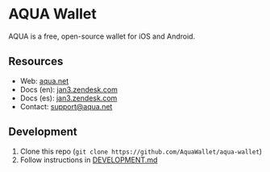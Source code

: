 # AQUA Wallet

AQUA is a free, open-source wallet for iOS and Android.

## Resources

- Web: [aqua.net](https://aqua.net)
- Docs (en): [jan3.zendesk.com](https://jan3.zendesk.com/hc/en-us)
- Docs (es): [jan3.zendesk.com](https://jan3.zendesk.com/hc/es-us)
- Contact: [support@aqua.net](mailto:support@aqua.net)

## Development

1. Clone this repo (`git clone https://github.com/AquaWallet/aqua-wallet`)
2. Follow instructions in [DEVELOPMENT.md](https://github.com/AquaWallet/aqua-wallet/blob/main/DEVELOPMENT.md)
